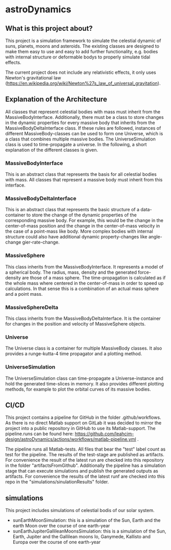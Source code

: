 # astroDynamics


## What is this project about?
This project is a simulation framework to simulate the celestial dynamic of suns, planets, moons and asteroids. 
The existing classes are designed to make them easy to use and easy to add further functionality, e.g. bodies with internal structure or deformable bodys to properly simulate tidal effects.

The current project does not include any relativistic effects, it only uses Newton's gravitational law (https://en.wikipedia.org/wiki/Newton%27s_law_of_universal_gravitation). 

## Explanation of the Architecture
All classes that represent celestial bodies with mass must inherit from the MassiveBodyInterface. Additionally, there must be a class to store changes in the dynamic properties for every massive body that inherits from the MassiveBodyDeltaInterface class. If these rules are followed, instances of different MassiveBody-classes can be used to form one Universe, which is a class that combines multiple massive bodies. The UniverseSimulation class is used to time-propagate a universe. 
In the following, a short explanation of the different classes is given.

### MassiveBodyInterface
This is an abstract class that represents the basis for all celestial bodies with mass. All classes that represent a massive body must inherit from this interface.

### MassiveBodyDeltaInterface
This is an abstract class that represents the basic structure of a data-container to store the change of the dynamic properties of the corresponding massive body. For example, this would be the change in the center-of-mass position and the change in the center-of-mass velocity in the case of a point-mass like body. More complex bodies with internal structure could also have additional dynamic property-changes like angle-change gier-rate-change. 

### MassiveSphere
This class inherits from the MassiveBodyInterface. It represents a model of a spherical body. The radius, mass, density and the generated force-density are those of a mass sphere. The time-propagation is calculated as if the whole mass where centered in the center-of-mass in order to speed up calculations. In that sense this is a combination of an actual mass sphere and a point mass.

### MassiveSphereDelta
This class inherits from the MassiveBodyDeltaInterface. It is the container for changes in the position and velocity of MassiveSphere objects.

### Universe
The Universe class is a container for multiple MassiveBody classes. It also provides a runge-kutta-4 time propagator and a plotting method. 

### UniverseSimulation
The UniverseSimulation class can time-propagate a Universe-instance and hold the generated time-slices in memory. It also provides different plotting methods, for example to plot the orbital curves of its massive bodies. 

## CI/CD
This project contains a pipeline for GitHub in the folder .github/workflows. As there is no direct Matlab support on GitLab it was decided to mirror the project into a public repository in GitHub to use its Matlab-support. The pipeline.runs can be found here: https://github.com/leahcim-design/astroDynamics/actions/workflows/matlab-pipeline.yml .

The pipeline runs all Matlab-tests. All files that bear the "test" label count as test for the pipeline. The results of the test-stage are published as artifacts. For convenience the result of the latest run are checked into this repository in the folder "artifactsFromGithub".
Additionally the pipeline has a simulation stage that can execute simulations and publish the generated outputs as artifacts. For convenience the results of the latest runf are checked into this repo in the "simulations/sinulationResults" folder. 

## simulations
This project includes simulations of celestial bodis of our solar system. 
- sunEarthMoonSimulation: this is a simulation of the Sun, Earth and the earth Moon over the course of one earth-year
- sunEarthJupiterGallileanMoonsSimulation: this is a simulation of the Sun, Earth, Jupiter and the Gallilean moons Io, Ganymede, Kallisto and Europa over the course of one earth-year